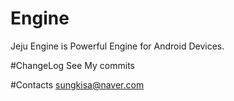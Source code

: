 # Engine
Jeju Engine is Powerful Engine for Android Devices.

#ChangeLog
See My commits

#Contacts
sungkisa@naver.com
